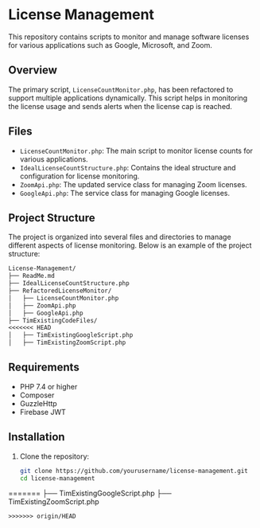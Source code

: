 # License Management

This repository contains scripts to monitor and manage software licenses for various applications such as Google, Microsoft, and Zoom.

## Overview

The primary script, `LicenseCountMonitor.php`, has been refactored to support multiple applications dynamically. This script helps in monitoring the license usage and sends alerts when the license cap is reached.

## Files

- `LicenseCountMonitor.php`: The main script to monitor license counts for various applications.
- `IdealLicenseCountStructure.php`: Contains the ideal structure and configuration for license monitoring.
- `ZoomApi.php`: The updated service class for managing Zoom licenses.
- `GoogleApi.php`: The service class for managing Google licenses.

## Project Structure

The project is organized into several files and directories to manage different aspects of license monitoring. Below is an example of the project structure:

```txt
License-Management/
├── ReadMe.md
├── IdealLicenseCountStructure.php
├── RefactoredLicenseMonitor/
│   ├── LicenseCountMonitor.php
│   ├── ZoomApi.php
│   ├── GoogleApi.php
├── TimExistingCodeFiles/
<<<<<<< HEAD
│   ├── TimExistingGoogleScript.php
│   ├── TimExistingZoomScript.php
```

## Requirements

- PHP 7.4 or higher
- Composer
- GuzzleHttp
- Firebase JWT

## Installation

1. Clone the repository:
   ```sh
   git clone https://github.com/yourusername/license-management.git
   cd license-management
=======
    ├── TimExistingGoogleScript.php
    ├── TimExistingZoomScript.php
```
>>>>>>> origin/HEAD
